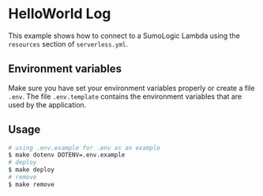 # HelloWorld Log

This example shows how to connect to a SumoLogic Lambda using the `resources` section of `serverless.yml`.

## Environment variables

Make sure you have set your environment variables properly or create a file `.env`. The file `.env.template` contains the environment variables that are used by the application.

## Usage

```bash
# using .env.example for .env as an example
$ make dotenv DOTENV=.env.example
# deploy
$ make deploy
# remove
$ make remove
```